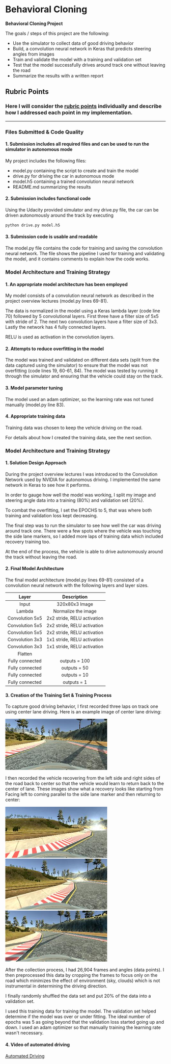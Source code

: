 # **Behavioral Cloning** 

**Behavioral Cloning Project**

The goals / steps of this project are the following:
* Use the simulator to collect data of good driving behavior
* Build, a convolution neural network in Keras that predicts steering angles from images
* Train and validate the model with a training and validation set
* Test that the model successfully drives around track one without leaving the road
* Summarize the results with a written report


[//]: # (Image References)

[recover1]: ./examples/recover1.jpg "Recovery Image"
[recover2]: ./examples/recover2.jpg "Recovery Image"
[recover3]: ./examples/recover3.jpg "Recovery Image"
[normal]: ./examples/normal.jpg "Normal Image"
[video1]: ./run2.mp4 "Video"

## Rubric Points
### Here I will consider the [rubric points](https://review.udacity.com/#!/rubrics/432/view) individually and describe how I addressed each point in my implementation.  

---
### Files Submitted & Code Quality

#### 1. Submission includes all required files and can be used to run the simulator in autonomous mode

My project includes the following files:
* model.py containing the script to create and train the model
* drive.py for driving the car in autonomous mode
* model.h5 containing a trained convolution neural network 
* README.md summarizing the results

#### 2. Submission includes functional code
Using the Udacity provided simulator and my drive.py file, the car can be driven autonomously around the track by executing 
```sh
python drive.py model.h5
```

#### 3. Submission code is usable and readable

The model.py file contains the code for training and saving the convolution neural network. The file shows the pipeline I used for training and validating the model, and it contains comments to explain how the code works.

### Model Architecture and Training Strategy

#### 1. An appropriate model architecture has been employed

My model consists of a convolution neural network as described in the project overview lectures (model.py lines 69-81).

The data is normalized in the model using a Keras lambda layer (code line 70) followed by 5 convolutional layers. First three have a filter size of 5x5 with stride of 2. The next two convolution layers have a filter size of 3x3. Lastly the network has 4 fully connected layers.

RELU is used as activation in the convolution layers. 

#### 2. Attempts to reduce overfitting in the model

The model was trained and validated on different data sets (split from the data captured using the simulator) to ensure that the model was not overfitting (code lines 19, 60-61, 84). The model was tested by running it through the simulator and ensuring that the vehicle could stay on the track.

#### 3. Model parameter tuning

The model used an adam optimizer, so the learning rate was not tuned manually (model.py line 83).

#### 4. Appropriate training data

Training data was chosen to keep the vehicle driving on the road.

For details about how I created the training data, see the next section. 

### Model Architecture and Training Strategy

#### 1. Solution Design Approach

During the project overview lectures I was introduced to the Convolution Network used by NVIDIA for autonomous driving. I implemented the same network in Keras to see how it performs.

In order to gauge how well the model was working, I split my image and steering angle data into a training (80%) and validation set (20%). 

To combat the overfitting, I set the EPOCHS to 5, that was where both training and validation loss kept decreasing.

The final step was to run the simulator to see how well the car was driving around track one. There were a few spots where the vehicle was touching the side lane markers, so I added more laps of training data which included recovery training too.

At the end of the process, the vehicle is able to drive autonomously around the track without leaving the road.

#### 2. Final Model Architecture

The final model architecture (model.py lines 69-81) consisted of a convolution neural network with the following layers and layer sizes.

| Layer         		|     Description	        					| 
|:---------------------:|:---------------------------------------------:| 
| Input         		| 320x80x3 Image   							| 
| Lambda         		| Normalize the image  							| 
| Convolution 5x5     	| 2x2 stride, RELU activation 	|
| Convolution 5x5     	| 2x2 stride, RELU activation 	|
| Convolution 5x5     	| 2x2 stride, RELU activation 	|
| Convolution 3x3     	| 1x1 stride, RELU activation 	|
| Convolution 3x3     	| 1x1 stride, RELU activation 	|
| Flatten               |                               |
| Fully connected		| outputs = 100    				|
| Fully connected		| outputs = 50  				|
| Fully connected		| outputs = 10                  |
| Fully connected		| outputs = 1                  |


#### 3. Creation of the Training Set & Training Process

To capture good driving behavior, I first recorded three laps on track one using center lane driving. Here is an example image of center lane driving:

![Center Lane Driving][normal]

I then recorded the vehicle recovering from the left side and right sides of the road back to center so that the vehicle would learn to return back to the center of lane. These images show what a recovery looks like starting from Facing left to coming parallel to the side lane marker and then returning to center:

![Left][recover1]
![Parallel][recover2]
![Center][recover3]


After the collection process, I had 26,904 frames and angles (data points). I then preprocessed this data by cropping the frames to focus only on the road which minimizes the effect of environment (sky, clouds) which is not instrumental in determining the driving direction.


I finally randomly shuffled the data set and put 20% of the data into a validation set. 

I used this training data for training the model. The validation set helped determine if the model was over or under fitting. The ideal number of epochs was 5 as going beyond that the validation loss started going up and down. I used an adam optimizer so that manually training the learning rate wasn't necessary.

#### 4. Video of automated driving
[Automated Driving](https://github.com/psharm8/CarND-Behavioral-Cloning-P3/blob/master/run2.mp4)
